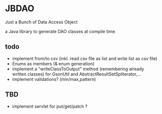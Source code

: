 # JBDAO
Just a Bunch of Data Access Object

a Java library to generate DAO classes at compile time

## todo

* implement from/to csv (inkl. read csv file as list and write list as csv file)
* Enums as members (& enum generation)
* implement a "writeClassToOutput" method (remembering already written classes) for GsonUtil and
  AbstractResultSetSpliterator,...
* implement validations? (min/max,pattern)

## TBD
* implement servlet for put/get/patch ?
 